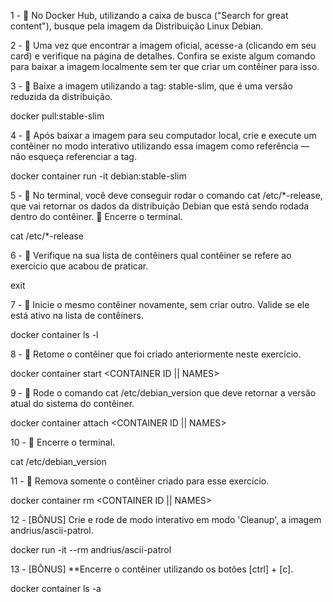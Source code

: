 1 - 🚀 No Docker Hub, utilizando a caixa de busca ("Search for great content"), busque pela imagem da Distribuição Linux Debian.


2 - 🚀 Uma vez que encontrar a imagem oficial, acesse-a (clicando em seu card) e verifique na página de detalhes. Confira se existe algum comando para baixar a imagem localmente sem ter que criar um contêiner para isso.


3 - 🚀 Baixe a imagem utilizando a tag: stable-slim, que é uma versão reduzida da distribuição.

docker pull:stable-slim

4 - 🚀 Após baixar a imagem para seu computador local, crie e execute um contêiner no modo interativo utilizando essa imagem como referência — não esqueça referenciar a tag.

docker container run -it debian:stable-slim

5 - 🚀 No terminal, você deve conseguir rodar o comando cat /etc/*-release, que vai retornar os dados da distribuição Debian que está sendo rodada dentro do contêiner.
🚀 Encerre o terminal.

cat /etc/*-release

6 - 🚀 Verifique na sua lista de contêiners qual contêiner se refere ao exercício que acabou de praticar.

exit

7 - 🚀 Inicie o mesmo contêiner novamente, sem criar outro. Valide se ele está ativo na lista de contêiners.

docker container ls -l

8 - 🚀 Retome o contêiner que foi criado anteriormente neste exercício.

docker container start <CONTAINER ID || NAMES>

9 - 🚀 Rode o comando cat /etc/debian_version que deve retornar a versão atual do sistema do contêiner.

docker container attach <CONTAINER ID || NAMES>

10 - 🚀 Encerre o terminal.

cat /etc/debian_version

11 - 🚀 Remova somente o contêiner criado para esse exercício.

docker container rm <CONTAINER ID || NAMES>

12 - [BÔNUS] Crie e rode de modo interativo em modo 'Cleanup', a imagem andrius/ascii-patrol.

docker run -it --rm andrius/ascii-patrol

13 - [BÔNUS] **Encerre o contêiner utilizando os botões [ctrl] + [c].

docker container ls -a
